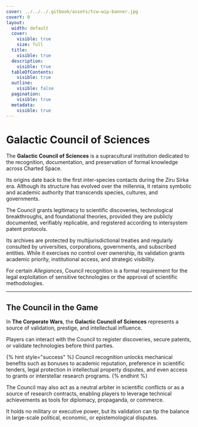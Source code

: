 ```yaml
---
cover: ../../../.gitbook/assets/tcw-wip-banner.jpg
coverY: 0
layout:
  width: default
  cover:
    visible: true
    size: full
  title:
    visible: true
  description:
    visible: true
  tableOfContents:
    visible: true
  outline:
    visible: false
  pagination:
    visible: true
  metadata:
    visible: true
---
```


# Galactic Council of Sciences

The **Galactic Council of Sciences** is a supracultural institution dedicated to the recognition, documentation, and preservation of formal knowledge across Charted Space.

Its origins date back to the first inter-species contacts during the Ziru Sirka era. Although its structure has evolved over the millennia, it retains symbolic and academic authority that transcends species, cultures, and governments.

The Council grants legitimacy to scientific discoveries, technological breakthroughs, and foundational theories, provided they are publicly documented, verifiably replicable, and registered according to intersystem patent protocols.

Its archives are protected by multijurisdictional treaties and regularly consulted by universities, corporations, governments, and subscribed entities. While it exercises no control over ownership, its validation grants academic priority, institutional access, and strategic visibility.

For certain _Allegiances_, Council recognition is a formal requirement for the legal exploitation of sensitive technologies or the approval of scientific methodologies.

***

## The Council in the Game

In **The Corporate Wars**, the **Galactic Council of Sciences** represents a source of validation, prestige, and intellectual influence.

Players can interact with the Council to register discoveries, secure patents, or validate technologies before third parties.

{% hint style="success" %}
Council recognition unlocks mechanical benefits such as bonuses to academic reputation, preference in scientific tenders, legal protection in intellectual property disputes, and even access to grants or interstellar research programs.
{% endhint %}

The Council may also act as a neutral arbiter in scientific conflicts or as a source of research contracts, enabling players to leverage technical achievements as tools for diplomacy, propaganda, or commerce.

It holds no military or executive power, but its validation can tip the balance in large-scale political, economic, or epistemological disputes.
